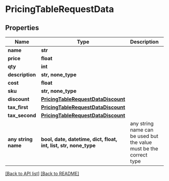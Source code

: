 # PricingTableRequestData


## Properties
Name | Type | Description | Notes
------------ | ------------- | ------------- | -------------
**name** | **str** |  | 
**price** | **float** |  | 
**qty** | **int** |  | 
**description** | **str, none_type** |  | [optional] 
**cost** | **float** |  | [optional] 
**sku** | **str, none_type** |  | [optional] 
**discount** | [**PricingTableRequestDataDiscount**](PricingTableRequestDataDiscount.md) |  | [optional] 
**tax_first** | [**PricingTableRequestDataDiscount**](PricingTableRequestDataDiscount.md) |  | [optional] 
**tax_second** | [**PricingTableRequestDataDiscount**](PricingTableRequestDataDiscount.md) |  | [optional] 
**any string name** | **bool, date, datetime, dict, float, int, list, str, none_type** | any string name can be used but the value must be the correct type | [optional]

[[Back to API list]](../README.md#documentation-for-api-endpoints) [[Back to README]](../README.md)



